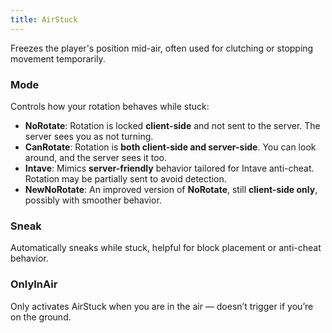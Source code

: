 ```yaml
---
title: AirStuck
---
```

Freezes the player's position mid-air, often used for clutching or stopping movement temporarily.

### Mode
Controls how your rotation behaves while stuck:

- **NoRotate**: Rotation is locked **client-side** and not sent to the server. The server sees you as not turning.
- **CanRotate**: Rotation is **both client-side and server-side**. You can look around, and the server sees it too.
- **Intave**: Mimics **server-friendly** behavior tailored for Intave anti-cheat. Rotation may be partially sent to avoid detection.
- **NewNoRotate**: An improved version of **NoRotate**, still **client-side only**, possibly with smoother behavior.

### Sneak
Automatically sneaks while stuck, helpful for block placement or anti-cheat behavior.

### OnlyInAir
Only activates AirStuck when you are in the air — doesn’t trigger if you’re on the ground.
